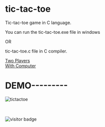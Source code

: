 # tic-tac-toe

Tic-tac-toe game in C language.

You can run the tic-tac-toe.exe file in windows

OR

tic-tac-toe.c file in C compiler.



[Two Players](https://github.com/md-abdullah-al-maruf/tic-tac-toe/blob/main/tic-tac-toe.c)
<br>
[With Computer](https://github.com/md-abdullah-al-maruf/tic-tac-toe/blob/main/tic-tac-toe%20(easy%20mode%20with%20computer).c)
<br>
<h1>DEMO---------</h1>


![tictactoe](https://user-images.githubusercontent.com/82973846/204081812-a749f609-85ea-4d1a-950d-e08c8749b022.gif)


<br><br>
![visitor badge](https://visitor-badge.glitch.me/badge?page_id=md-abdullah-al-maruf.tic-tac-toe&left_color=red&right_color=green) 
